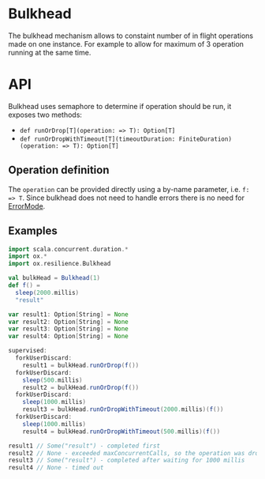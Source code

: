 # Bulkhead

The bulkhead mechanism allows to constaint number of in flight operations made on one instance. For example to allow for maximum of 3 operation running at the same time.

# API

Bulkhead uses semaphore to determine if operation should be run, it exposes two methods:
- `def runOrDrop[T](operation: => T): Option[T]`
- `def runOrDropWithTimeout[T](timeoutDuration: FiniteDuration)(operation: => T): Option[T]`

## Operation definition

The `operation` can be provided directly using a by-name parameter, i.e. `f: => T`.
Since bulkhead does not need to handle errors there is no need for [ErrorMode](../basics/error-handling.md).

## Examples

```scala mdoc:compile-only
import scala.concurrent.duration.*
import ox.*
import ox.resilience.Bulkhead

val bulkHead = Bulkhead(1)
def f() =
  sleep(2000.millis)
  "result"

var result1: Option[String] = None
var result2: Option[String] = None
var result3: Option[String] = None
var result4: Option[String] = None

supervised:
  forkUserDiscard:
    result1 = bulkHead.runOrDrop(f())
  forkUserDiscard:
    sleep(500.millis)
    result2 = bulkHead.runOrDrop(f())
  forkUserDiscard:
    sleep(1000.millis)
    result3 = bulkHead.runOrDropWithTimeout(2000.millis)(f())
  forkUserDiscard:
    sleep(1000.millis)
    result4 = bulkHead.runOrDropWithTimeout(500.millis)(f())

result1 // Some("result") - completed first
result2 // None - exceeded maxConcurrentCalls, so the operation was dropped
result3 // Some("result") - completed after waiting for 1000 millis
result4 // None - timed out
```